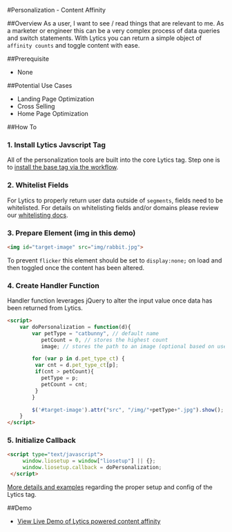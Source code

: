 #Personalization - Content Affinity

##Overview
As a user, I want to see / read things that are relevant to me. As a marketer or engineer this can be a very complex process of data queries and switch statements. With Lytics you can return a simple object of `affinity counts` and toggle content with ease.
  
##Prerequisite
*  None

##Potential Use Cases
*  Landing Page Optimization
*  Cross Selling
*  Home Page Optimization

##How To

### 1. Install Lytics Javscript Tag
All of the personalization tools are built into the core Lytics tag. Step one is to [install the base tag via the workflow](https://activate.getlytics.com/#/integrations/8075d31de91d41b084c23f3d7bbc4f28/action/7d646295b81940cc823e0683245716b4/setup).

### 2. Whitelist Fields
For Lytics to properly return user data outside of `segments`, fields need to be whitelisted. For details on whitelisting fields and/or domains please review our [whitelisting docs](../../core/whitelisting_fields.md).

### 3. Prepare Element (img in this demo)

```html
<img id="target-image" src="img/rabbit.jpg">
```
To prevent `flicker` this element should be set to `display:none;` on load and then toggled once the content has been altered.

### 4. Create Handler Function
Handler function leverages jQuery to alter the input value once data has been returned from Lytics.

```html
<script>
	var doPersonalization = function(d){
		var petType = "catbunny", // default name
		   petCount = 0, // stores the highest count
		   image; // stores the path to an image (optional based on usecase)

		for (var p in d.pet_type_ct) {
		 var cnt = d.pet_type_ct[p];
		 if(cnt > petCount){
		   petType = p;
		   petCount = cnt;
		 }
		}

		$('#target-image').attr("src", "/img/"+petType+".jpg").show();
	}
</script>
```

### 5. Initialize Callback
```html
<script type="text/javascript">
     window.liosetup = window["liosetup"] || {};
     window.liosetup.callback = doPersonalization;
 </script>
```
[More details and examples](../../core/javascript_tag.md) regarding the proper setup and config of the Lytics tag.
    
##Demo
* [View Live Demo of Lytics powered content affinity](http://lytics.github.io/examples/personalization-affinity.html)
